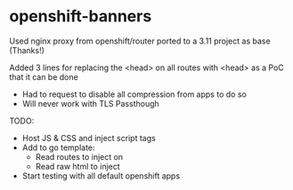 # openshift-banners

Used nginx proxy from openshift/router ported to a 3.11 project as base (Thanks!)

Added 3 lines for replacing the \<head> on all routes with \<head> <!--- replaced! ---> as a PoC that it can be done
  - Had to request to disable all compression from apps to do so
  - Will never work with TLS Passthough
  
TODO:
- Host JS & CSS and inject script tags
- Add to go template:
  - Read routes to inject on
  - Read raw html to inject
- Start testing with all default openshift apps
